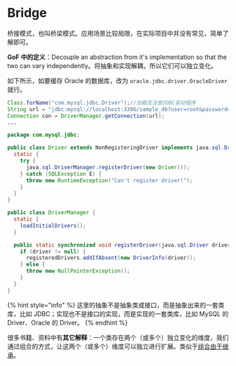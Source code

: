 # Bridge

桥接模式，也叫桥梁模式。应用场景比较局限，在实际项目中并没有常见，简单了解即可。

**GoF 中的定义**：Decouple an abstraction from it's implementation so that the two can vary independently。将抽象和实现解耦，所以它们可以独立变化。

如下所示，如要缓存 Oracle 的数据库，改为 `oracle.jdbc.driver.OracleDriver`就行。

```java
Class.forName("com.mysql.jdbc.Driver");//加载及注册JDBC驱动程序
String url = "jdbc:mysql://localhost:3306/sample_db?user=root&password=your_password";
Connection con = DriverManager.getConnection(url);
...
```

```java
package com.mysql.jdbc;

public class Driver extends NonRegisteringDriver implements java.sql.Driver {
  static {
    try {
      java.sql.DriverManager.registerDriver(new Driver());
    } catch (SQLException E) {
      throw new RuntimeException("Can't register driver!");
    }
  }
}
```

```java
public class DriverManager {
  static {
    loadInitialDrivers();
  }

  public static synchronized void registerDriver(java.sql.Driver driver) throws SQLException {
    if (driver != null) {
      registeredDrivers.addIfAbsent(new DriverInfo(driver));
    } else {
      throw new NullPointerException();
    }
  }
}
```

{% hint style="info" %}
这里的抽象不是抽象类或接口，而是抽象出来的一套类库，比如 JDBC；实现也不是接口的实现，而是实现的一套类库，比如 MySQL 的 Driver、Oracle 的 Driver。
{% endhint %}

很多书籍、资料中有**其它解释**：一个类存在两个（或多个）独立变化的维度，我们通过组合的方式，让这两个（或多个）维度可以独立进行扩展。类似于[组合由于继承](../principle.md#duo-yong-zu-he-shao-yong-ji-cheng)。

